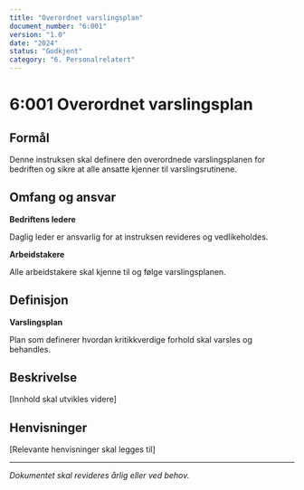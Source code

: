 ```yaml
---
title: "Overordnet varslingsplan"
document_number: "6:001"
version: "1.0"
date: "2024"
status: "Godkjent"
category: "6. Personalrelatert"
---
```


# 6:001 Overordnet varslingsplan

## Formål

Denne instruksen skal definere den overordnede varslingsplanen for bedriften og sikre at alle ansatte kjenner til varslingsrutinene.

## Omfang og ansvar

**Bedriftens ledere**

Daglig leder er ansvarlig for at instruksen revideres og vedlikeholdes.

**Arbeidstakere**

Alle arbeidstakere skal kjenne til og følge varslingsplanen.

## Definisjon

**Varslingsplan**

Plan som definerer hvordan kritikkverdige forhold skal varsles og behandles.

## Beskrivelse

[Innhold skal utvikles videre]

## Henvisninger

[Relevante henvisninger skal legges til]

---

*Dokumentet skal revideres årlig eller ved behov.*
